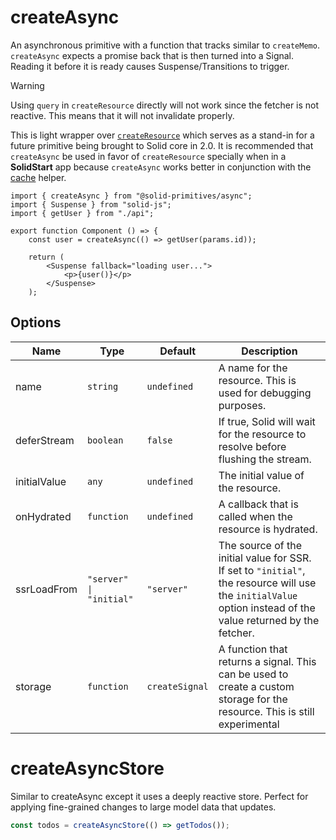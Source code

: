 # createAsync

An asynchronous primitive with a function that tracks similar to `createMemo`.
`createAsync` expects a promise back that is then turned into a Signal.
Reading it before it is ready causes Suspense/Transitions to trigger.

> [!WARNING]
> Using `query` in `createResource` directly will not work since the fetcher is
> not reactive. This means that it will not invalidate properly.

This is light wrapper over [`createResource`](https://docs.solidjs.com/reference/basic-reactivity/create-resource) which serves as a stand-in for a future primitive being brought to Solid core in 2.0. 
It is recommended that `createAsync` be used in favor of `createResource` specially when in a **SolidStart** app because `createAsync` works better in conjunction with the [cache](https://docs.solidjs.com/solid-router/reference/data-apis/cache) helper.



```tsx
import { createAsync } from "@solid-primitives/async";
import { Suspense } from "solid-js";
import { getUser } from "./api";

export function Component () => {
	const user = createAsync(() => getUser(params.id));

	return (
		<Suspense fallback="loading user...">
			<p>{user()}</p>
		</Suspense>
	);
```

## Options

| Name         | Type                    | Default        | Description                                                                                                                                                   |
| ------------ | ----------------------- | -------------- | ------------------------------------------------------------------------------------------------------------------------------------------------------------- |
| name         | `string`                | `undefined`    | A name for the resource. This is used for debugging purposes.                                                                                                 |
| deferStream  | `boolean`               | `false`        | If true, Solid will wait for the resource to resolve before flushing the stream.                                                                              |
| initialValue | `any`                   | `undefined`    | The initial value of the resource.                                                                                                                            |
| onHydrated   | `function`              | `undefined`    | A callback that is called when the resource is hydrated.                                                                                                      |
| ssrLoadFrom  | `"server" \| "initial"` | `"server"`     | The source of the initial value for SSR. If set to `"initial"`, the resource will use the `initialValue` option instead of the value returned by the fetcher. |
| storage      | `function`              | `createSignal` | A function that returns a signal. This can be used to create a custom storage for the resource. This is still experimental     


# createAsyncStore

Similar to createAsync except it uses a deeply reactive store. Perfect for applying fine-grained changes to large model data that updates.

```jsx
const todos = createAsyncStore(() => getTodos());
```
